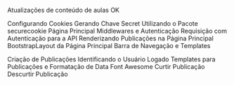 Atualizações de conteúdo de aulas OK

<!-- -------------------------- 20-03-25 -------------------------- -->
Configurando Cookies
Gerando Chave Secret Utilizando o Pacote securecookie
Página Principal
Middlewares e Autenticação
Requisição com Autenticação para a API
Renderizando Publicações na Página Principal
BootstrapLayout da Página Principal
Barra de Navegação e Templates
<!-- -------------------------- 20-03-25 -------------------------- -->

<!-- -------------------------- 23-03-25 -------------------------- -->
Criação de Publicações
Identificando o Usuário Logado
Templates para Publicações e Formatação de Data
Font Awesome
Curtir Publicação
Descurtir Publicação
